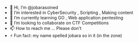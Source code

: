 - 👋 Hi, I’m @jobarasoined
- 👀 I’m interested in CyberSecurity , Scripting , Making content
- 🌱 I’m currently learning GO , Web application pentesting
- 💞️ I’m looking to collaborate on CTF Competitions 
- 📫 How to reach me ... Please don't
- ⚡ Fun fact: my name spelled jobara so in it (in the zone)

<!---
jobarasoined/jobarasoined is a ✨ special ✨ repository because its `README.md` (this file) appears on your GitHub profile.
You can click the Preview link to take a look at your changes.
--->

